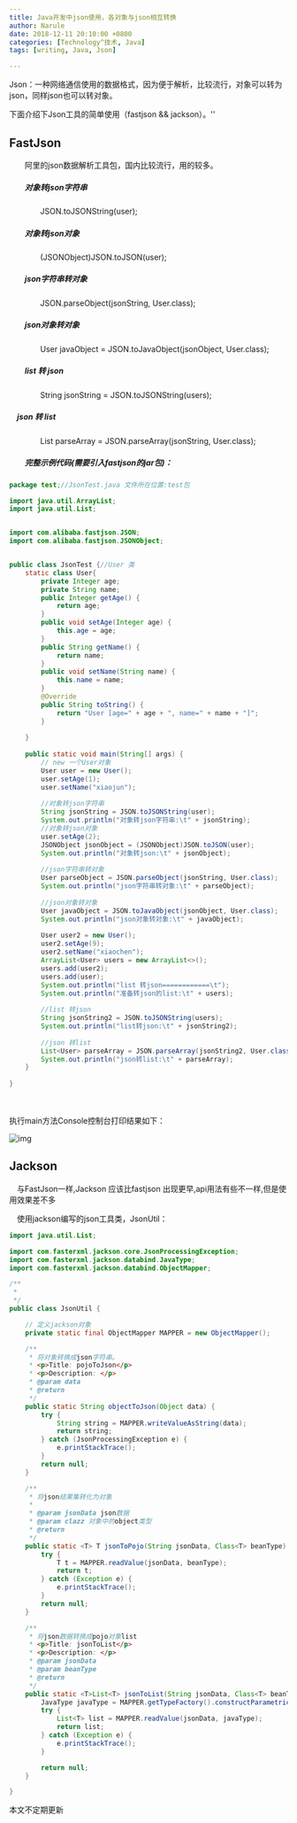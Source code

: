 ```yaml
---
title: Java开发中json使用，各对象与json相互转换
author: Narule
date: 2018-12-11 20:10:00 +0800
categories: [Technology^技术, Java]
tags: [writing, Java, Json]

---
```




Json：一种网络通信使用的数据格式，因为便于解析，比较流行，对象可以转为json，同样json也可以转对象。

下面介绍下Json工具的简单使用（fastjson && jackson）。''

## FastJson

　　阿里的json数据解析工具包，国内比较流行，用的较多。

##### 　　对象转json字符串

　　　　JSON.toJSONString(user);

##### 　　对象转json对象

　　　　(JSONObject)JSON.toJSON(user);

##### 　　json字符串转对象

　　　　JSON.parseObject(jsonString, User.class);　　

##### 　　json对象转对象 

　　　　User javaObject = JSON.toJavaObject(jsonObject, User.class);

##### 　　list 转 json

　　　　String jsonString = JSON.toJSONString(users);

#####  　json 转 list

　　　　List<User> parseArray = JSON.parseArray(jsonString, User.class);

##### 　　完整示例代码(需要引入fastjson的jar包)：

```java
package test;//JsonTest.java 文件所在位置:test包

import java.util.ArrayList;
import java.util.List;


import com.alibaba.fastjson.JSON;
import com.alibaba.fastjson.JSONObject;


public class JsonTest {//User 类
    static class User{
        private Integer age;
        private String name;
        public Integer getAge() {
            return age;
        }
        public void setAge(Integer age) {
            this.age = age;
        }
        public String getName() {
            return name;
        }
        public void setName(String name) {
            this.name = name;
        }
        @Override
        public String toString() {
            return "User [age=" + age + ", name=" + name + "]";
        }
        
    }
    
    public static void main(String[] args) {
        // new 一个User对象
        User user = new User();
        user.setAge(1);
        user.setName("xiaojun");
        
        //对象转json字符串
        String jsonString = JSON.toJSONString(user);
        System.out.println("对象转json字符串:\t" + jsonString);
        //对象转json对象
        user.setAge(2);
        JSONObject jsonObject = (JSONObject)JSON.toJSON(user);
        System.out.println("对象转json:\t" + jsonObject);
        
        //json字符串转对象
        User parseObject = JSON.parseObject(jsonString, User.class);
        System.out.println("json字符串转对象:\t" + parseObject);
        
        //json对象转对象
        User javaObject = JSON.toJavaObject(jsonObject, User.class);
        System.out.println("json对象转对象:\t" + javaObject);
        
        User user2 = new User();
        user2.setAge(9);
        user2.setName("xiaochen");
        ArrayList<User> users = new ArrayList<>();
        users.add(user2);
        users.add(user);
        System.out.println("list 转json============\t");
        System.out.println("准备转json的list:\t" + users);
        
        //list 转json
        String jsonString2 = JSON.toJSONString(users);
        System.out.println("list转json:\t" + jsonString2);
        
        //json 转list
        List<User> parseArray = JSON.parseArray(jsonString2, User.class);
        System.out.println("json转list:\t" + parseArray);
    }
    
}
```

　　

 

执行main方法Console控制台打印结果如下：

![img](https://img2018.cnblogs.com/blog/1436620/201812/1436620-20181218152550378-1612908110.png)

 

## Jackson 

　与FastJson一样,Jackson 应该比fastjson 出现更早,api用法有些不一样,但是使用效果差不多

　使用jackson编写的json工具类，JsonUtil：

```java
import java.util.List;

import com.fasterxml.jackson.core.JsonProcessingException;
import com.fasterxml.jackson.databind.JavaType;
import com.fasterxml.jackson.databind.ObjectMapper;

/**
 *
 */
public class JsonUtil {

    // 定义jackson对象
    private static final ObjectMapper MAPPER = new ObjectMapper();

    /**
     * 将对象转换成json字符串。
     * <p>Title: pojoToJson</p>
     * <p>Description: </p>
     * @param data
     * @return
     */
    public static String objectToJson(Object data) {
        try {
            String string = MAPPER.writeValueAsString(data);
            return string;
        } catch (JsonProcessingException e) {
            e.printStackTrace();
        }
        return null;
    }

    /**
     * 将json结果集转化为对象
     *
     * @param jsonData json数据
     * @param clazz 对象中的object类型
     * @return
     */
    public static <T> T jsonToPojo(String jsonData, Class<T> beanType) {
        try {
            T t = MAPPER.readValue(jsonData, beanType);
            return t;
        } catch (Exception e) {
            e.printStackTrace();
        }
        return null;
    }

    /**
     * 将json数据转换成pojo对象list
     * <p>Title: jsonToList</p>
     * <p>Description: </p>
     * @param jsonData
     * @param beanType
     * @return
     */
    public static <T>List<T> jsonToList(String jsonData, Class<T> beanType) {
        JavaType javaType = MAPPER.getTypeFactory().constructParametricType(List.class, beanType);
        try {
            List<T> list = MAPPER.readValue(jsonData, javaType);
            return list;
        } catch (Exception e) {
            e.printStackTrace();
        }

        return null;
    }

}
```

 

 

本文不定期更新